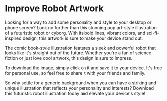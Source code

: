 <!--font:Poppins-->

# Improve Robot Artwork

Looking for a way to add some personality and style to your desktop or phone screen? Look no further than this stunning pop art-style illustration of a futuristic robot or cyborg. With its bold lines, vibrant colors, and sci-fi-inspired design, this artwork is sure to make your device stand out.

The comic book-style illustration features a sleek and powerful robot that looks like it's straight out of the future. Whether you're a fan of science fiction or just love cool artwork, this design is sure to impress.

To download the image, simply click on it and save it to your device. It's free for personal use, so feel free to share it with your friends and family.

So why settle for a generic background when you can have a striking and unique illustration that reflects your personality and interests? Download this futuristic robot illustration today and elevate your device's style!

<!--

Write me markdown content of website with wallpaper:

"A pop art-style wallpaper featuring a comic book-style illustration of a futuristic robot or cyborg."

The header of the page should not be copy of the text but rather a real content of the website which is using this wallpaper.


---


# Futuristic Robot Wallpaper

Decorate your desktop or phone screen with this eye-catching pop art-style wallpaper featuring a comic book-style illustration of a futuristic robot or cyborg. The vibrant colors and bold lines will add a touch of sci-fi style to any device.

To download the wallpaper, simply click on the image and save it to your device. It's free for personal use, so feel free to share it with your friends and family.

Whether you're a fan of science fiction or just love cool artwork, this futuristic robot wallpaper is sure to impress. So why wait? Download it today and give your device a fresh new look!


---


Heading should not include word "wallpaper". The website should not be about the wallpaper itself, wallpaper is just a related background, rewrite whole content.


---


# Futuristic Robot - Add a Touch of Sci-Fi Style to Your Device

Looking for a way to give your desktop or phone screen a fresh new look? Look no further than this pop art-style illustration of a futuristic robot or cyborg. With its bold lines and vibrant colors, this artwork is sure to add a touch of sci-fi style to any device.

The comic book-style illustration features a sleek and powerful robot that looks like it's straight out of the future. Whether you're a fan of science fiction or just love cool artwork, this design is sure to impress.

To download the image, simply click on it and save it to your device. It's free for personal use, so feel free to share it with your friends and family.

So why wait? Give your device a fresh new look with this stunning futuristic robot illustration today!


---


Heading is too long, rewrite whole content.


---


# Add a Touch of Sci-Fi Style to Your Device with a Futuristic Robot Illustration

Looking to add some personality and style to your desktop or phone screen? Look no further than this stunning pop art-style illustration of a futuristic robot or cyborg. With its bold lines, vibrant colors, and sci-fi-inspired design, this artwork is sure to make your device stand out.

The comic book-style illustration features a sleek and powerful robot that looks like it's straight out of the future. Whether you're a fan of science fiction or just love cool artwork, this design is sure to impress.

To download the image, simply click on it and save it to your device. It's free for personal use, so feel free to share it with your friends and family.

So why settle for a boring background when you can have a striking and unique illustration that reflects your personality and interests? Download this futuristic robot illustration today and give your device the upgrade it deserves!


---


Heading is too long, rewrite whole content.


---


# Elevate Your Device's Style with a Futuristic Robot Illustration

Looking for a way to add some personality and style to your desktop or phone screen? Look no further than this stunning pop art-style illustration of a futuristic robot or cyborg. With its bold lines, vibrant colors, and sci-fi-inspired design, this artwork is sure to make your device stand out.

The comic book-style illustration features a sleek and powerful robot that looks like it's straight out of the future. Whether you're a fan of science fiction or just love cool artwork, this design is sure to impress.

To download the image, simply click on it and save it to your device. It's free for personal use, so feel free to share it with your friends and family.

So why settle for a generic background when you can have a striking and unique illustration that reflects your personality and interests? Download this futuristic robot illustration today and elevate your device's style!


---


Write me a Google font which is best fitting for the website.

Pick from the list:
- Open Sans
- Futura
- Dancing Script
- IBM Plex Sans
- Exo 2
- Alegreya
- Barlow Condensed
- Poppins
- Lobster
- Roboto
- Playfair Display
- Montserrat
- Raleway
- Orbitron
- Great Vibes
- Inter
- Lato


Write just the font name nothing else.


---


Poppins

-->
